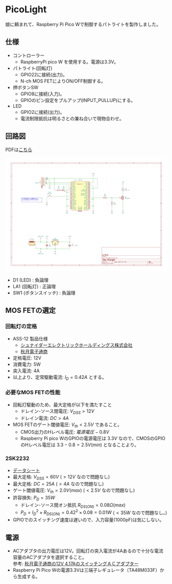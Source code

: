 # PicoLight

娘に頼まれて、Raspberry Pi Pico Wで制御するパトライトを製作しました。

## 仕様

- コントローラー
  - RaspberryPi pico W を使用する。電源は3.3V。
- パトライト(回転灯)
  - GPIO22に接続(出力)。
  - N-ch MOS FETによりON/OFF制御する。
- 押ボタンSW
  - GPIO8に接続(入力)。
  - GPIOのピン設定をプルアップ(INPUT_PULLUP)にする。
- LED
  - GPIO2に接続(出力)。
  - 電流制限抵抗は明るさとの兼ね合いで現物合わせ。

## 回路図

PDFは[こちら](./KiCad/PicoLight.pdf)

![](./KiCad/PicoLight.svg)

- D1 (LED) : 負論理
- LA1 (回転灯) : 正論理
- SW1 (ボタンスイッチ) : 負論理

## MOS FETの選定

### 回転灯の定格

- ASS-12 製品仕様
  - [シュナイダーエレクトリックホールディングス株式会社](https://www.proface.com/ja/product/signaling/beacon/ass)
  - [秋月電子通商](https://akizukidenshi.com/goodsaffix/ass-12.pdf)
- 定格電圧: 12V
- 消費電力: 5W
- 突入電流: 4A
- 以上より、定常駆動電流: $I_D=0.42A$ とする。

### 必要なMOS FETの性能

- 回転灯駆動のため、最大定格が以下を満たすこと
  - ドレイン-ソース間電圧: $V_{DSS} > 12V$
  - ドレイン電流: $DC > 4A$
- MOS FETのゲート閾値電圧: $V_{th} < 2.5V$ であること。
  - CMOS出力のHレベル電圧: $電源電圧 - 0.8V$
  - Raspberry Pi pico WのGPIOの電源電圧は $3.3V$ なので、CMOSのGPIOのHレベル電圧は $3.3-0.8=2.5V(min)$ となることより。

### 2SK2232

- [データシート](https://toshiba.semicon-storage.com/info/2SK2232_datasheet_ja_20090929.pdf?did=13451&prodName=2SK2232)
- 最大定格: $V_{DSS}  = 60V$ ($> 12V$ なので問題なし)
- 最大定格: $DC = 25A$ ($> 4A$ なので問題なし)
- ゲート閾値電圧: $V_{th} = 2.0V(max)$ ($< 2.5V$ なので問題なし)
- 許容損失: $P_D = 35W$
  - ドレイン-ソース間オン抵抗 $R_{DS(ON)} = 0.08\Omega (max)$
  - $P_D = {I_D}^2 \times R_{DS(ON)} = 0.42^2 \times 0.08 = 0.01W$ ($< 35W$ なので問題なし。)
- GPIOでのスイッチング速度は遅いので、入力容量(1000pF)は気にしない。

## 電源

- ACアダプタの出力電圧は12V。回転灯の突入電流が4Aあるので十分な電流容量のACアダプタを選択すること。  
  参考: [秋月電子通商の12V 4.17AのスイッチングＡＣアダプター](https://akizukidenshi.com/download/ds/litone/lte50es.pdf)
- Raspberry Pi Pico Wの電源3.3Vは三端子レギュレータ（TA48M033F）から生成する。
